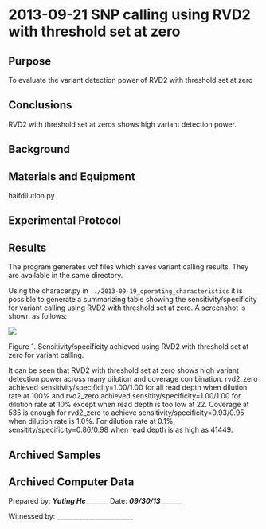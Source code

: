 2013-09-21 SNP calling using RVD2 with threshold set at zero
==============================

Purpose
------------
To evaluate the variant detection power of RVD2 with threshold set at zero

Conclusions
-----------------
RVD2 with threshold set at zeros shows high variant detection power.

Background
----------------

Materials and Equipment
------------------------------
halfdilution.py


Experimental Protocol
---------------------------

Results
-----------

The program generates vcf files which saves variant calling results. They are available in the same directory.

Using the characer.py in `../2013-09-19_operating_characteristics` it is possible to generate a summarizing table showing the sensitivity/specificity for variant calling using RVD2 with threshold set at zero. A screenshot is shown as follows:

![](http://i.imgur.com/VtQIIEZ.png)

Figure 1. Sensitivity/specificity achieved using  RVD2 with threshold set at zero for variant calling.

It can be seen that RVD2 with threshold set at zero shows high variant detection power across many dilution and coverage combination. rvd2_zero achieved sensitivity/specificity=1.00/1.00 for all read depth when dilution rate at 100% and rvd2_zero achieved sensitity/specificity=1.00/1.00 for dilution rate at 10% except when read depth is too low at 22. Coverage at 535 is enough for rvd2_zero to achieve sensitivity/specificity=0.93/0.95 when dilution rate is 1.0%. For dilution rate at 0.1%, sensitity/specificity=0.86/0.98 when read depth is as high as 41449.


Archived Samples
-------------------------

Archived Computer Data
------------------------------


Prepared by: _____Yuting He____________     Date: _______09/30/13______________


Witnessed by: ________________________
